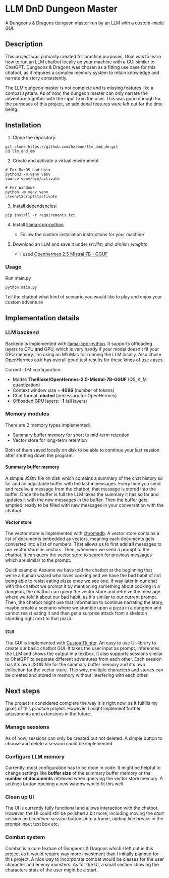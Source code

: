 # LLM DnD Dungeon Master
A Dungeons & Dragons dungeon master run by an LLM with a custom-made GUI.

## Description

This project was primarily created for practice purposes. Goal was to learn how to run an LLM chatbot locally on your machine with a GUI similar to ChatGPT. Dungeons & Dragons was chosen as a fitting use case for this chatbot, as it requires a complex memory system to retain knowledge and narrate the story consistently.

The LLM dungeon master is not complete and is missing features like a combat system. As of now, the dungeon master can only narrate the adventure together with the input from the user. This was good enough for the purposes of this project, so additional features were left out for the time being.

## Installation

1. Clone the repository:
```
git clone https://github.com/hzabun/llm_dnd_dm.git
cd llm_dnd_dm
```

2. Create and activate a virtual environment
```
# For MacOS and Unix
python3 -m venv venv
source venv/bin/activate

# For Windows
python -m venv venv
.\venv\Scripts\activate
```

3. Install dependencies:
```
pip install -r requirements.txt
```

4. Install [llama-cpp-python](https://github.com/abetlen/llama-cpp-python)
    - Follow the custom installation instructions for your machine

5. Download an LLM and save it under *src/llm_dnd_dm/llm_weights*
    - I used [Openhermes 2.5 Mistral 7B - GGUF](https://huggingface.co/TheBloke/OpenHermes-2.5-Mistral-7B-GGUF)

### Usage
Run main.py
```
python main.py
```
Tell the chatbot what kind of scenario you would like to play and enjoy your custom adventure

## Implementation details

### LLM backend
Backend is implemented with [llama-cpp-python](https://github.com/abetlen/llama-cpp-python). It supports offloading layers to CPU **and** GPU, which is very handy if your model doesn't fit your GPU memory. I'm using an M1 iMac for running the LLM locally. Also chose OpenHermes as it has overall good test results for these kinds of use cases.

Current LLM configuration:
- Model: **TheBloke/OpenHermes-2.5-Mistral-7B-GGUF** (Q5_K_M quantization)
- Context window size = **4096** (number of tokens)
- Chat format: **chatml** (necessary for OpenHermes)
- Offloaded GPU layers: **-1** (all layers)

### Memory modules
There are 2 memory types implemented:
- Summary buffer memory for short to mid-term retention
- Vector store for long-term retention

Both of them saved locally on disk to be able to continue your last session after shutting down the program.

#### Summary buffer memory
A simple JSON file on disk which contains a summary of the chat history so far and an adjustable buffer with the last **n** messages. Every time you send and receive a message from the chatbot, that message is stored into the buffer. Once the buffer is full the LLM takes the summary it has so far and updates it with the new messages in the buffer. Then the buffer gets emptied, ready to be filled with new messages in your conversation with the chatbot.

#### Vector store
The vector store is implemented with [chromadb](https://github.com/chroma-core/chroma). A vector store contains a list of documents embedded as vectors, meaning each documents gets converted into a list of numbers. That allows us to first add **all** messages to our vector store as vectors. Then, whenever we send a prompt to the chatbot, it can query the vector store to search for previous messages which are similar to the prompt.

Quick example: Assume we have told the chatbot at the beginning that we're a human wizard who loves cooking and we have the bad habit of not being able to resist eating pizza once we see one. If way later in our chat with the chatbot we prompt it by mentioning something about cooking in a dungeon, the chatbot can query the vector store and retreive the message where we told it about our bad habit, as it's similar to our current prompt. Then, the chatbot might use that information to continue narrating the story, maybe create a scenario where we stumble upon a pizza in a dungeon and cannot resist eating it and then get a surprise attack from a skeleton standing right next to that pizza.

### GUI
The GUI is implemented with [CustomTkinter](https://github.com/TomSchimansky/CustomTkinter). An easy to use UI-library to create our basic chatbot GUI. It takes the user input as prompt, inferences the LLM and shows the output in a textbox. It also supports sessions similar to ChatGPT to separate different adventures from each other. Each session has it's own JSON file for the summary buffer memory and it's own collection for the vector store. This way, multiple characters and stories can be created and stored in memory without interfering with each other.

## Next steps
The project is considered complete the way it is right now, as it fulfills my goals of this practice project. However, I might implement further adjustments and extensions in the future.

### Manage sessions
As of now, sessions can only be created but not deleted. A simple button to choose and delete a session could be implemented.

### Configure LLM memory
Currently, most configuration has to be done in code. It might be helpful to change settings like **buffer size** of the summary buffer memory or the **number of documents** retreived when querying the vector store memory. A settings button opening a new window would fit this well.

### Clean up UI
The UI is currently fully functional and allows interaction with the chatbot. However, the UI could still be polished a bit more, including moving the *start session* and *continue session* buttons into a frame, adding line breaks in the prompt input text box etc.

### Combat system
Combat is a core feature of Dungeons & Dragons which I left out in this project as it would require way more investment than I initially planned for this project. A nice way to incorporate combat would be classes for the user character and enemy monsters. As for the UI, a small section showing the characters stats of the user might be a start.